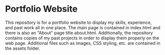 # Portfolio Website

This repository is for a portfolio website to display my skills, experience, and past work all in one place. The main page is contained in index.html and there is also an "About" page title about.html. Additionally, the repository contains copies of my past projects in order to display them properly on the web page. Additional files such as images, CSS styling, etc. are contained in the assets folder.
